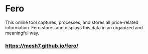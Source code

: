 # Fero

This online tool captures, processes, and stores all price-related information.
Fero stores and displays this data in an organized and meaningful way.

### https://mesh7.github.io/fero/
